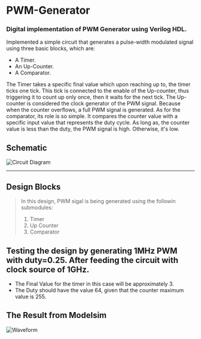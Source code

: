 # PWM-Generator
### Digital implementation of PWM Generator using Verilog HDL.

Implemented a simple circuit that generates a pulse-width modulated signal using three basic blocks, which are:
- A Timer.
- An Up-Counter.
- A Comparator.

The Timer takes a specific final value which upon reaching up to, the timer ticks one tick. This tick is connected to the enable of the Up-counter, thus triggering it to count up only once, then it waits for the next tick. 
The Up-counter is considered the clock generator of the PWM signal. Because when the counter overflows, a full PWM signal is generated.
As for the comparator, its role is so simple. It compares the counter value with a specific input value that represents the duty cycle. As long as, the counter value is less than the duty, the PWM signal is high. Otherwise, it's low.

## Schematic
![Circuit Diagram](https://github.com/Moaz-Helmy/PWM-Generator-/blob/main/PWM.jpg)

---

## Design Blocks
> In this design, PWM sigal is being generated using the followin submodules:
> 1. Timer
> 2. Up Counter
> 3. Comparator

## Testing the design by generating 1MHz PWM with duty=0.25. After feeding the circuit with clock source of 1GHz.
- The Final Value for the timer in this case will be approximately 3.
- The Duty should have the value 64, given that the counter maximum value is 255.

## The Result from Modelsim
![Waveform](https://github.com/Moaz-Helmy/PWM-Generator-/blob/main/Testing/Waveform/PWM.JPG)
